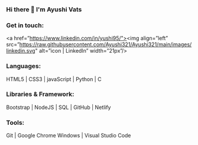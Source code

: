 ### Hi there 👋 I'm Ayushi Vats

### Get in touch: 
<a href=”https://www.linkedin.com/in/yushi95/"><img align=”left” src=”https://raw.githubusercontent.com/Ayushi321/Ayushi321/main/images/linkedin.svg" alt=”icon | LinkedIn” width=”21px”/></a>





### Languages:
HTML5 | CSS3 | javaScript | Python | C

### Libraries & Framework:
Bootstrap | NodeJS | SQL | GitHub | Netlify
 
### Tools:
Git | Google Chrome
Windows | Visual Studio Code

 
